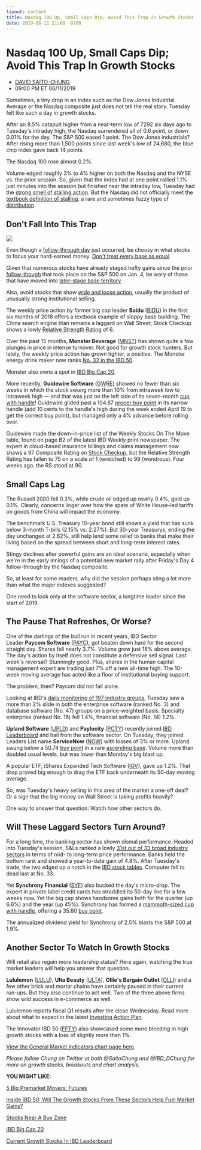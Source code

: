 ```yaml
---
layout: content
title: Nasdaq 100 Up, Small Caps Dip; Avoid This Trap In Growth Stocks
date: 2019-06-11 21:00 -0700
---
```



Nasdaq 100 Up, Small Caps Dip; Avoid This Trap In Growth Stocks
================================================================




* [DAVID SAITO-CHUNG](https://www.investors.com/author/chungd/ "Posts by DAVID SAITO-CHUNG")
* 09:00 PM ET 06/11/2019




Sometimes, a tiny drop in an index such as the Dow Jones Industrial Average or the Nasdaq composite just does not tell the real story. Tuesday felt like such a day in growth stocks.




After an 8.5% catapult higher from a near-term low of 7292 six days ago to Tuesday's intraday high, the Nasdaq surrendered all of 0.6 point, or down 0.01% for the day. The S&P 500 eased 1 point. The Dow Jones industrials? After rising more than 1,500 points since last week's low of 24,680, the blue chip index gave back 14 points.


The Nasdaq 100 rose almost 0.2%.


Volume edged roughly 3% to 4% higher on both the Nasdaq and the NYSE vs. the prior session. So, given that the index had at one point rallied 1.1% just minutes into the session but finished near the intraday low, Tuesday had the [strong smell of stalling action](https://www.investors.com/how-to-invest/investors-corner/how-a-stalling-day-provides-a-sign-of-distribution-on-up-day/). But the Nasdaq did not officially meet the [textbook definition of stalling](https://www.investors.com/how-to-invest/investors-corner/how-a-stalling-day-provides-a-sign-of-distribution-on-up-day/), a rare and sometimes fuzzy type of [distribution](https://www.investors.com/how-to-invest/investors-corner/how-do-you-spot-a-major-market-top-easy-look-for-heavy-distribution/).


Don't Fall Into This Trap
-------------------------


![](https://www.investors.com/wp-content/uploads/2019/06/MP061119-255x300.jpg)


Even though a [follow-through day](https://www.investors.com/market-trend/the-big-picture/stock-market-posts-big-gains-ushers-in-positive-signal/) just occurred, be choosy in what stocks to focus your hard-earned money. [Don't treat every base as equal](https://www.investors.com/how-to-invest/investors-corner/how-to-trade-stocks-base-stock-charts/).


Given that numerous stocks have already staged hefty gains since the prior [follow-though](https://www.investors.com/how-to-invest/investors-corner/how-to-find-next-stock-market-bottom/) that took place on the S&P 500 on Jan. 4, be wary of those that have moved into [later-stage base territory](https://www.investors.com/how-to-invest/investors-corner/this-medical-hot-rod-peaked-in-2008-after-5-bases-can-it-lead-stocks-again/).


Also, avoid stocks that show [wide and loose action](https://www.investors.com/how-to-invest/investors-corner/too-much-distribution-in-a-base-can-hurt-a-breakouts-chances/), usually the product of unusually strong institutional selling.


The weekly price action by former big cap leader **Baidu** ([BIDU](https://research.investors.com/quote.aspx?symbol=BIDU)) in the first six months of 2018 offers a textbook example of sloppy base building. The China search engine titan remains a laggard on Wall Street; Stock Checkup shows a lowly [Relative Strength Rating](https://www.investors.com/how-to-invest/investors-corner/relative-strength-rating-stock-chart-analysis-helps-pick-outstanding-growth-stocks/) of 6.


Over the past 15 months, **Monster Beverage** ([MNST](https://research.investors.com/quote.aspx?symbol=MNST)) has shown quite a few plunges in price in intense turnover. Not good for growth stock hunters. But lately, the weekly price action has grown tighter, a positive. The Monster energy drink maker now ranks [No. 32 in the IBD 50](https://research.investors.com/stock-lists/ibd-50/).


Monster also owns a spot in [IBD Big Cap 20](https://research.investors.com/stock-lists/big-cap-20/).



More recently, **Guidewire Software** ([GWRE](https://research.investors.com/quote.aspx?symbol=GWRE)) showed no fewer than six weeks in which the stock swung more than 10% from intraweek low to intraweek high — and that was just on the left side of its seven-month [cup with handle](https://www.investors.com/how-to-invest/investors-corner/how-to-buy-stocks-cup-with-handle-base-alibaba-stock-buy-point/)! Guidewire glided past a 104.87 [proper buy point](https://www.investors.com/how-to-invest/investors-corner/chart-reading-basics-how-a-buy-point-marks-a-time-of-opportunity/) in its narrow handle (add 10 cents to the handle's high during the week ended April 19 to get the correct buy point), but managed only a 4% advance before rolling over.


Guidewire made the down-in-price list of the Weekly Stocks On The Move table, found on page B2 of the latest IBD Weekly print newspaper. The expert in cloud-based insurance billings and claims management now shows a 97 Composite Rating on [Stock Checkup](https://research.investors.com/stock-checkup/nyse-guidewire-software-inc-gwre.aspx), but the Relative Strength Rating has fallen to 75 on a scale of 1 (wretched) to 99 (wondrous). Four weeks ago, the RS stood at 90.


Small Caps Lag
--------------


The Russell 2000 fell 0.3%, while crude oil edged up nearly 0.4%, gold up 0.1%. Clearly, concerns linger over how the spate of White House-led tariffs on goods from China will impact the economy.


The benchmark U.S. Treasury 10-year bond still shows a yield that has sunk below 3-month T-bills (2.15% vs. 2.27%). But 30-year Treasurys, ending the day unchanged at 2.62%, still help lend some relief to banks that make their living based on the spread between short and long-term interest rates.


Stingy declines after powerful gains are an ideal scenario, especially when we're in the early innings of a potential new market rally after Friday's Day 4 follow-through by the Nasdaq composite.


So, at least for some readers, why did the session perhaps sting a lot more than what the major indexes suggested?


One need to look only at the software sector, a longtime leader since the start of 2019.


The Pause That Refreshes, Or Worse?
-----------------------------------


One of the darlings of the bull run in recent years, IBD Sector Leader **Paycom Software** ([PAYC](https://research.investors.com/quote.aspx?symbol=PAYC)), got beaten down hard for the second straight day. Shares fell nearly 3.7%. Volume grew just 18% above average. The day's action by itself does not constitute a defensive sell signal. Last week's reversal? Stunningly good. Plus, shares in the human capital management expert are trading just 7% off a new all-time high. The 10-week moving average has acted like a floor of institutional buying support.


The problem, then? Paycom did not fall alone.


Looking at IBD's [daily monitoring of 197 industry groups](https://www.investors.com/data-tables/industry-group-rankings-jun-11-2019/), Tuesday saw a more than 2% slide in both the enterprise software (ranked No. 3) and database software (No. 47) groups on a price-weighted basis. Specialty enterprise (ranked No. 16) fell 1.4%, financial software (No. 14) 1.2%.


**Upland Software** ([UPLD](https://research.investors.com/quote.aspx?symbol=UPLD)) and **Paylocity** ([PCTY](https://research.investors.com/quote.aspx?symbol=PCTY)) recently joined [IBD Leaderboard](https://www.investors.com/product/leaderboard/?artProdLink=Leaderboard) and hail from the software sector. On Tuesday, they joined Leaders List name **ServiceNow** ([NOW](https://research.investors.com/quote.aspx?symbol=NOW)) with losses of 3% or more. Upland swung below a 50.74 [buy point](https://www.investors.com/how-to-invest/investors-corner/chart-reading-basics-how-a-buy-point-marks-a-time-of-opportunity/) in a rare [ascending base](https://www.investors.com/how-to-invest/investors-corner/chart-reading-202-how-3-retreats-may-yield-an-ascending-base/). Volume more than doubled usual levels, but was lower than Monday's big blast up.


A popular ETF, iShares Expanded Tech Software ([IGV](https://research.investors.com/quote.aspx?symbol=IGV)), gave up 1.2%. That drop proved big enough to drag the ETF back underneath its 50-day moving average.


So, was Tuesday's heavy selling in this area of the market a one-off deal? Or a sign that the big money on Wall Street is taking profits heavily?


One way to answer that question: Watch how other sectors do.


Will These Laggard Sectors Turn Around?
---------------------------------------



For a long time, the banking sector has shown dismal performance. Headed into Tuesday's session, S&Ls ranked a lowly [31st out of 33 broad industry sectors](https://www.investors.com/data-tables/ibd-smart-nyse-nasdaq-tables-jun-10-2019/) in terms of mid- to long-term price performance. Banks held the bottom rank and showed a year-to-date gain of 4.8%. After Tuesday's trade, the two edged up a notch in the [IBD stock tables](https://www.investors.com/data-tables/ibd-smart-nyse-nasdaq-tables-jun-11-2019/). Computer fell to dead last at No. 33.


Yet **Synchrony Financial** ([SYF](https://research.investors.com/quote.aspx?symbol=SYF)) also bucked the day's micro-drop. The expert in private label credit cards has straddled its 50-day line for a few weeks now. Yet the big cap shows handsome gains both for the quarter (up 6.6%) and the year (up 45%). Synchrony has formed a [mammoth-sized cup with handle](https://www.investors.com/how-to-invest/investors-corner/investing-basics-dont-dismiss-all-deep-cup-with-handle-bases/), offering a 35.60 [buy point](https://www.investors.com/how-to-invest/investors-corner/chart-reading-basics-how-a-buy-point-marks-a-time-of-opportunity/).


The annualized dividend yield for Synchrony of 2.5% blasts the S&P 500 at 1.9%.


Another Sector To Watch In Growth Stocks
----------------------------------------


Will retail also regain more leadership status? Here again, watching the true market leaders will help you answer that question.



**Lululemon** ([LULU](https://research.investors.com/quote.aspx?symbol=LULU)), **Ulta Beauty** ([ULTA](https://research.investors.com/quote.aspx?symbol=ULTA)), **Ollie's Bargain Outlet** ([OLLI](https://research.investors.com/quote.aspx?symbol=OLLI)) and a few other brick and mortar chains have certainly paused in their current run-ups. But they also continue to act well. Two of the three above firms show wild success in e-commerce as well.


Lululemon reports fiscal Q1 results after the close Wednesday. Read more about what to expect in the latest [Investing Action Plan](https://www.investors.com/category/research/investing-action-plan/).


The Innovator IBD 50 ([FFTY](https://research.investors.com/quote.aspx?symbol=FFTY)) also showcased some more bleeding in high growth stocks with a loss of slightly more than 1%.


[View the General Market Indicators chart page here](https://www.investors.com/wp-content/uploads/2019/06/IBD1106152459GMI2.pdf).


*Please follow Chung on Twitter at both @SaitoChung and @IBD\_DChung for more on growth stocks, breakouts and chart analysis.*


**YOU MIGHT LIKE:**


[5 Big Premarket Movers: Futures](https://www.investors.com/market-trend/stock-market-today/dow-jones-futures-tesla-shareholder-meeting-medidate-stock-dave-and-busters-crowdstrike/)


[Inside IBD 50: Will The Growth Stocks From These Sectors Help Fuel Market Gains?](https://www.investors.com/stock-lists/ibd-50/beyond-tech-will-5-growth-stock-in-2-sectors-fuel-market-higher/)


[Stocks Near A Buy Zone](https://www.investors.com/category/stock-lists/stocks-near-a-buy-zone/)


[IBD Big Cap 20](https://research.investors.com/stock-lists/big-cap-20/)


[Current Growth Stocks In IBD Leaderboard](https://www.investors.com/product/leaderboard/?artProdLink=Leaderboard)




